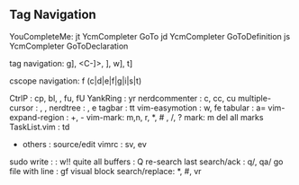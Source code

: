 

Tag Navigation
-------------
YouCompleteMe:
<leader>jt  YcmCompleter GoTo
<leader>jd  YcmCompleter GoToDefinition
<leader>js  YcmCompleter GoToDeclaration

tag navigation:
g], <C-]>, <C-w>], <leader>w], <leader>t]

cscope navigation:
<leader>f (c|d|e|f|g|i|s|t)

CtrlP                     : <leader>cp, <leader>bl, <D-r>, <leader>fu, <leader>fU
YankRing                  : <leader>yr
nerdcommenter             : <leader>c<space>, <leader>cc, <leader>cu
multiple-cursor           : <C-N>, <C-P>, <C-X>
nerdtree                  : <C-e>, <leader>e
tagbar                    : <leader>tt
vim-easymotion            : <leader><leader>w, <leader><leader>fe
tabular                   : <leader>a=
vim-expand-region         : +, -
vim-mark: <Leader>m,<Leader>n, <Leader>r, <Leader>*, <Leader># , <Leader>/, <Leader>?
mark:  m<Space>  del all marks
TaskList.vim              : <leader>td

* others                  :
source/edit vimrc :  <leader>sv, <leader>ev

sudo write                :                                                       : w!!
quite all buffers         : Q
re-search last search/ack : <leader>q/, <leader>qa/
go file with line         : <leader>gf
visual block search/replace: *, #, <leader>vr
